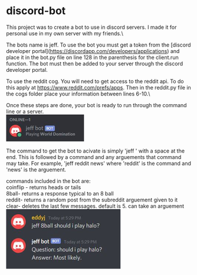 # discord-bot
This project was to create a bot to use in discord servers. I made it for personal use in my own server with my friends.\

The bots name is jeff. To use the bot you must get a token from the [discord developer portal]\(https://discordapp.com/developers/applications) and place it in the bot.py file on line 128 in the parenthesis for the client.run function. The bot must then be added to your server through the discord developer portal. 

To use the reddit cog. You will need to get access to the reddit api. To do this apply at https://www.reddit.com/prefs/apps. Then in the reddit.py file in the cogs folder place your information between lines 6-10.\

Once these steps are done, your bot is ready to run through the command line or a server.\
![](img/jeff%20bot%20online.JPG)

The command to get the bot to acivate is simply 'jeff ' with a space at the end. This is followed by a command and any arguements that command may take. For example, 'jeff reddit news' where 'reddit' is the command and 'news' is the arguement. 

commands included in the bot are:\
coinflip - returns heads or tails\
8ball- returns a response typical to an 8 ball\
reddit- returns a random post from the subreddit arguement given to it\
clear- deletes the last few messages. default is 5. can take an arguement\
![](img/jeff%208%20ball.JPG)
